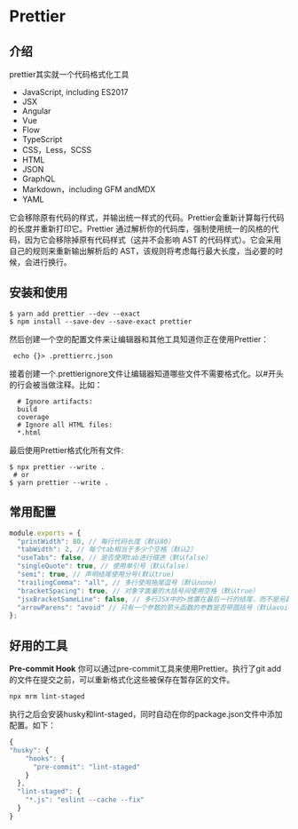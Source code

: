 # Prettier
## 介绍
prettier其实就一个代码格式化工具

- JavaScript, including ES2017
- JSX
- Angular
- Vue
- Flow
- TypeScript
- CSS，Less，SCSS
- HTML
- JSON
- GraphQL
- Markdown，including GFM andMDX
- YAML

它会移除原有代码的样式，并输出统一样式的代码。Prettier会重新计算每行代码的长度并重新打印它。Prettier 通过解析你的代码库，强制使用统一的风格的代码，因为它会移除掉原有代码样式（这并不会影响 AST 的代码样式）。它会采用自己的规则来重新输出解析后的 AST，该规则将考虑每行最大长度，当必要的时候，会进行换行。

## 安装和使用
````shell
$ yarn add prettier --dev --exact
$ npm install --save-dev --save-exact prettier
````
 然后创建一个空的配置文件来让编辑器和其他工具知道你正在使用Prettier：
````shell
 echo {}> .prettierrc.json
 ````

接着创建一个.prettierignore文件让编辑器知道哪些文件不需要格式化。以#开头的行会被当做注释。比如：
```` shell
  # Ignore artifacts:
  build
  coverage
  # Ignore all HTML files:
  *.html
````

 最后使用Prettier格式化所有文件:
 ```` shell
 $ npx prettier --write .
  # or
 $ yarn prettier --write .
 ````

## 常用配置
````js
module.exports = { 
  "printWidth": 80, // 每行代码长度（默认80）
  "tabWidth": 2, // 每个tab相当于多少个空格（默认2）
  "useTabs": false, // 是否使用tab进行缩进（默认false）
  "singleQuote": true, // 使用单引号（默认false）
  "semi": true, // 声明结尾使用分号(默认true)
  "trailingComma": "all", // 多行使用拖尾逗号（默认none）
  "bracketSpacing": true, // 对象字面量的大括号间使用空格（默认true）
  "jsxBracketSameLine": false, // 多行JSX中的>放置在最后一行的结尾，而不是另起一行（默认false）
  "arrowParens": "avoid" // 只有一个参数的箭头函数的参数是否带圆括号（默认avoid）
};
````

 ## 好用的工具
 **Pre-commit Hook**
​ 你可以通过pre-commit工具来使用Prettier。执行了git add的文件在提交之前，可以重新格式化这些被保存在暂存区的文件。
````shell
npx mrm lint-staged
````
​执行之后会安装husky和lint-staged，同时自动在你的package.json文件中添加配置。如下：
````js
{
"husky": {
    "hooks": {
      "pre-commit": "lint-staged"
    }
  },
  "lint-staged": {
    "*.js": "eslint --cache --fix"
  }
}
````